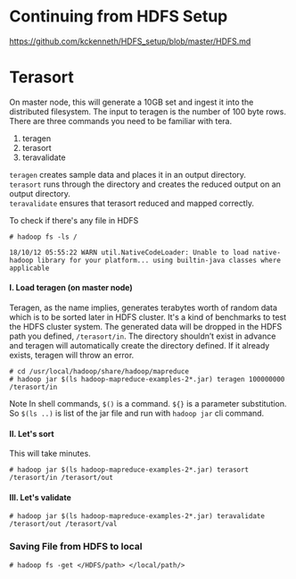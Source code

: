 # Continuing from HDFS Setup

https://github.com/kckenneth/HDFS_setup/blob/master/HDFS.md

# Terasort

On master node, this will generate a 10GB set and ingest it into the distributed filesystem. The input to teragen is the number of 100 byte rows. There are three commands you need to be familiar with tera.  

1. teragen 
2. terasort 
3. teravalidate 

`teragen` creates sample data and places it in an output directory.  
`terasort` runs through the directory and creates the reduced output on an output directory.  
`teravalidate` ensures that terasort reduced and mapped correctly.

To check if there's any file in HDFS
```
# hadoop fs -ls /

18/10/12 05:55:22 WARN util.NativeCodeLoader: Unable to load native-hadoop library for your platform... using builtin-java classes where applicable
```
#### I. Load teragen (on master node)

Teragen, as the name implies, generates terabytes worth of random data which is to be sorted later in HDFS cluster. It's a kind of benchmarks to test the HDFS cluster system. The generated data will be dropped in the HDFS path you defined, `/terasort/in`. The directory shouldn’t exist in advance and teragen will automatically create the directory defined. If it already exists, teragen will throw an error.

```
# cd /usr/local/hadoop/share/hadoop/mapreduce
# hadoop jar $(ls hadoop-mapreduce-examples-2*.jar) teragen 100000000 /terasort/in
```
Note 
In shell commands, `$()` is a command. `${}` is a parameter substitution. So `$(ls ..)` is list of the jar file and run with `hadoop jar` cli command. 

#### II. Let's sort
This will take minutes. 
```
# hadoop jar $(ls hadoop-mapreduce-examples-2*.jar) terasort /terasort/in /terasort/out
```

#### III. Let's validate
```
# hadoop jar $(ls hadoop-mapreduce-examples-2*.jar) teravalidate /terasort/out /terasort/val
```

### Saving File from HDFS to local

```
# hadoop fs -get </HDFS/path> </local/path/>
```
